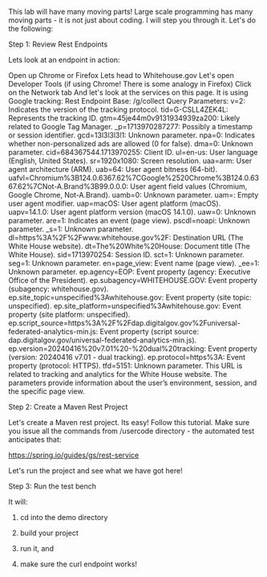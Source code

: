 This lab will have many moving parts!  Large scale programming has many moving parts - it is not just about coding.  I will step you through it.  Let's do the following:

Step 1: Review Rest Endpoints

Lets look at an endpoint in action:

Open up Chrome or Firefox
Lets head to Whitehouse.gov
Let's open Developer Tools (if using Chrome! There is some analogy in Firefox)
Click on the Network tab
And let's look at the services on this page.
It is using Google tracking:
Rest Endpoint Base: /g/collect
Query Parameters:
v=2: Indicates the version of the tracking protocol.
tid=G-CSLL4ZEK4L: Represents the tracking ID.
gtm=45je44m0v9131934939za200: Likely related to Google Tag Manager.
_p=1713970287277: Possibly a timestamp or session identifier.
gcd=13l3l3l3l1: Unknown parameter.
npa=0: Indicates whether non-personalized ads are allowed (0 for false).
dma=0: Unknown parameter.
cid=684367544.1713970255: Client ID.
ul=en-us: User language (English, United States).
sr=1920x1080: Screen resolution.
uaa=arm: User agent architecture (ARM).
uab=64: User agent bitness (64-bit).
uafvl=Chromium%3B124.0.6367.62%7CGoogle%2520Chrome%3B124.0.6367.62%7CNot-A.Brand%3B99.0.0.0: User agent field values (Chromium, Google Chrome, Not-A.Brand).
uamb=0: Unknown parameter.
uam=: Empty user agent modifier.
uap=macOS: User agent platform (macOS).
uapv=14.1.0: User agent platform version (macOS 14.1.0).
uaw=0: Unknown parameter.
are=1: Indicates an event (page view).
pscdl=noapi: Unknown parameter.
_s=1: Unknown parameter.
dl=https%3A%2F%2Fwww.whitehouse.gov%2F: Destination URL (The White House website).
dt=The%20White%20House: Document title (The White House).
sid=1713970254: Session ID.
sct=1: Unknown parameter.
seg=1: Unknown parameter.
en=page_view: Event name (page view).
_ee=1: Unknown parameter.
ep.agency=EOP: Event property (agency: Executive Office of the President).
ep.subagency=WHITEHOUSE.GOV: Event property (subagency: whitehouse.gov).
ep.site_topic=unspecified%3Awhitehouse.gov: Event property (site topic: unspecified).
ep.site_platform=unspecified%3Awhitehouse.gov: Event property (site platform: unspecified).
ep.script_source=https%3A%2F%2Fdap.digitalgov.gov%2Funiversal-federated-analytics-min.js: Event property (script source: dap.digitalgov.gov/universal-federated-analytics-min.js).
ep.version=20240416%20v7.01%20-%20dual%20tracking: Event property (version: 20240416 v7.01 - dual tracking).
ep.protocol=https%3A: Event property (protocol: HTTPS).
tfd=5151: Unknown parameter.
This URL is related to tracking and analytics for the White House website. The parameters provide information about the user’s environment, session, and the specific page view. 


Step 2: Create a Maven Rest Project

Let's create a Maven rest project.  Its easy!  Follow this tutorial.  Make sure you issue all the commands from /usercode directory - the automated test anticipates that:

https://spring.io/guides/gs/rest-service

Let's run the project and see what we have got here!

Step 3: Run the test bench

It will:

1. cd into the demo directory

2. build your project

3. run it, and

4. make sure the curl endpoint works!